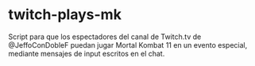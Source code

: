 # twitch-plays-mk

Script para que los espectadores del canal de Twitch.tv de @JeffoConDobleF puedan jugar Mortal Kombat 11 en un evento especial, mediante mensajes de input escritos en el chat.
